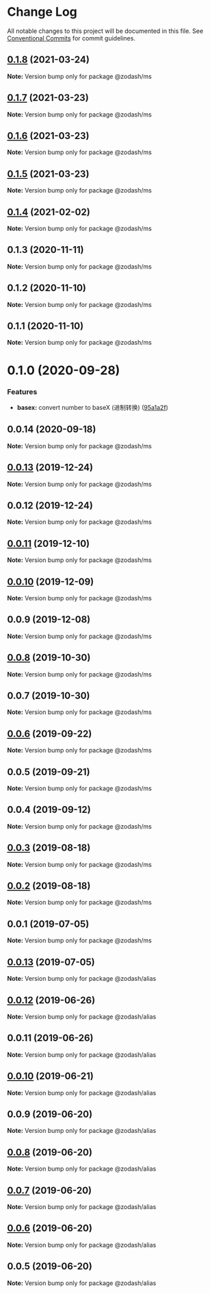 # Change Log

All notable changes to this project will be documented in this file.
See [Conventional Commits](https://conventionalcommits.org) for commit guidelines.

## [0.1.8](https://github.com/zcorky/zodash/compare/@zodash/ms@0.1.7...@zodash/ms@0.1.8) (2021-03-24)

**Note:** Version bump only for package @zodash/ms





## [0.1.7](https://github.com/zcorky/zodash/compare/@zodash/ms@0.1.6...@zodash/ms@0.1.7) (2021-03-23)

**Note:** Version bump only for package @zodash/ms





## [0.1.6](https://github.com/zcorky/zodash/compare/@zodash/ms@0.1.5...@zodash/ms@0.1.6) (2021-03-23)

**Note:** Version bump only for package @zodash/ms





## [0.1.5](https://github.com/zcorky/zodash/compare/@zodash/ms@0.1.4...@zodash/ms@0.1.5) (2021-03-23)

**Note:** Version bump only for package @zodash/ms





## [0.1.4](https://github.com/zcorky/zodash/compare/@zodash/ms@0.1.3...@zodash/ms@0.1.4) (2021-02-02)

**Note:** Version bump only for package @zodash/ms





## 0.1.3 (2020-11-11)

**Note:** Version bump only for package @zodash/ms





## 0.1.2 (2020-11-10)

**Note:** Version bump only for package @zodash/ms





## 0.1.1 (2020-11-10)

**Note:** Version bump only for package @zodash/ms





# 0.1.0 (2020-09-28)


### Features

* **basex:** convert number to baseX (进制转换) ([95a1a2f](https://github.com/zcorky/zodash/commit/95a1a2f361d73de5caa3b8e297c1643e97e40983))





## 0.0.14 (2020-09-18)

**Note:** Version bump only for package @zodash/ms





## [0.0.13](https://github.com/zcorky/zodash/compare/@zodash/ms@0.0.12...@zodash/ms@0.0.13) (2019-12-24)

**Note:** Version bump only for package @zodash/ms





## 0.0.12 (2019-12-24)

**Note:** Version bump only for package @zodash/ms





## [0.0.11](https://github.com/zcorky/zodash/compare/@zodash/ms@0.0.10...@zodash/ms@0.0.11) (2019-12-10)

**Note:** Version bump only for package @zodash/ms





## [0.0.10](https://github.com/zcorky/zodash/compare/@zodash/ms@0.0.9...@zodash/ms@0.0.10) (2019-12-09)

**Note:** Version bump only for package @zodash/ms





## 0.0.9 (2019-12-08)

**Note:** Version bump only for package @zodash/ms





## [0.0.8](https://github.com/zcorky/zodash/compare/@zodash/ms@0.0.7...@zodash/ms@0.0.8) (2019-10-30)

**Note:** Version bump only for package @zodash/ms





## 0.0.7 (2019-10-30)

**Note:** Version bump only for package @zodash/ms





## [0.0.6](https://github.com/zcorky/zodash/compare/@zodash/ms@0.0.5...@zodash/ms@0.0.6) (2019-09-22)

**Note:** Version bump only for package @zodash/ms





## 0.0.5 (2019-09-21)

**Note:** Version bump only for package @zodash/ms





## 0.0.4 (2019-09-12)

**Note:** Version bump only for package @zodash/ms





## [0.0.3](https://github.com/zcorky/zodash/compare/@zodash/ms@0.0.2...@zodash/ms@0.0.3) (2019-08-18)

**Note:** Version bump only for package @zodash/ms





## [0.0.2](https://github.com/zcorky/zodash/compare/@zodash/ms@0.0.1...@zodash/ms@0.0.2) (2019-08-18)

**Note:** Version bump only for package @zodash/ms





## 0.0.1 (2019-07-05)

**Note:** Version bump only for package @zodash/ms





## [0.0.13](https://github.com/zcorky/zodash/compare/@zodash/alias@0.0.12...@zodash/alias@0.0.13) (2019-07-05)

**Note:** Version bump only for package @zodash/alias





## [0.0.12](https://github.com/zcorky/zodash/compare/@zodash/alias@0.0.11...@zodash/alias@0.0.12) (2019-06-26)

**Note:** Version bump only for package @zodash/alias





## 0.0.11 (2019-06-26)

**Note:** Version bump only for package @zodash/alias





## [0.0.10](https://github.com/zcorky/zodash/compare/@zodash/alias@0.0.9...@zodash/alias@0.0.10) (2019-06-21)

**Note:** Version bump only for package @zodash/alias





## 0.0.9 (2019-06-20)

**Note:** Version bump only for package @zodash/alias





## [0.0.8](https://github.com/zcorky/zodash/compare/@zodash/alias@0.0.7...@zodash/alias@0.0.8) (2019-06-20)

**Note:** Version bump only for package @zodash/alias





## [0.0.7](https://github.com/zcorky/zodash/compare/@zodash/alias@0.0.6...@zodash/alias@0.0.7) (2019-06-20)

**Note:** Version bump only for package @zodash/alias





## [0.0.6](https://github.com/zcorky/zodash/compare/@zodash/alias@0.0.5...@zodash/alias@0.0.6) (2019-06-20)

**Note:** Version bump only for package @zodash/alias





## 0.0.5 (2019-06-20)

**Note:** Version bump only for package @zodash/alias
